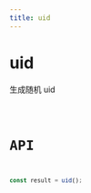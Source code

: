 ```yaml
---
title: uid
---
```


# uid

生成随机 uid

<code src="./index.tsx">

# API

```typescript
const result = uid();
```
